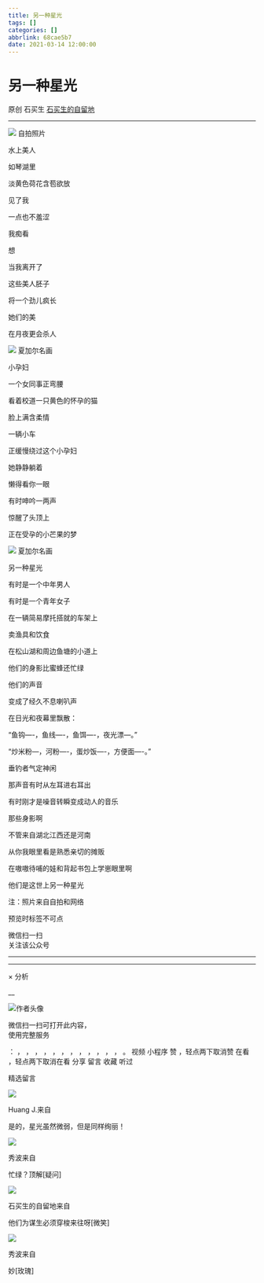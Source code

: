 ```yaml
---
title: 另一种星光
tags: []
categories: []
abbrlink: 68cae5b7
date: 2021-03-14 12:00:00
---
```


#  另一种星光

原创  石买生  [ 石买生的自留地 ](javascript:void\(0\);)

__ _ _ _ _

![](20210314另一种星光/img1.jpg)
自拍照片

水上美人

如琴湖里

淡黄色荷花含苞欲放

见了我

一点也不羞涩

我痴看

想

当我离开了

这些美人胚子

将一个劲儿疯长

她们的美

在月夜更会杀人

![](20210314另一种星光/img2.jpg)
夏加尔名画

小孕妇

一个女同事正弯腰

看着校道一只黄色的怀孕的猫

脸上满含柔情

一辆小车

正缓慢绕过这个小孕妇

她静静躺着

懒得看你一眼

有时呻吟一两声

惊醒了头顶上

正在受孕的小芒果的梦

![](20210314另一种星光/img3.jpg)
夏加尔名画

另一种星光

有时是一个中年男人

有时是一个青年女子

在一辆简易摩托搭就的车架上

卖渔具和饮食

在松山湖和周边鱼塘的小道上

他们的身影比蜜蜂还忙绿

他们的声音

变成了经久不息喇叭声

在日光和夜幕里飘散：

“鱼钩—-，鱼线—-，鱼饵—-，夜光漂—。”

“炒米粉—，河粉—-，蛋炒饭—-，方便面—-。”

垂钓者气定神闲

那声音有时从左耳进右耳出

有时刚才是噪音转瞬变成动人的音乐

那些身影啊

不管来自湖北江西还是河南

从你我眼里看是熟悉亲切的摊贩

在嗷嗷待哺的娃和背起书包上学崽眼里啊

他们是这世上另一种星光

注：照片来自自拍和网络

预览时标签不可点

微信扫一扫  
关注该公众号





****



****



×  分析

__

![作者头像](shared/img1.png)

微信扫一扫可打开此内容，  
使用完整服务

：  ，  ，  ，  ，  ，  ，  ，  ，  ，  ，  ，  ，  。  视频  小程序  赞  ，轻点两下取消赞  在看  ，轻点两下取消在看
分享  留言  收藏  听过

精选留言

![](20210314另一种星光/img4.jpg)

Huang J.来自

是的，星光虽然微弱，但是同样绚丽！

![](shared/img48.jpg)

秀波来自

忙绿？顶解[疑问]

![](shared/img4.jpg)

石买生的自留地来自

他们为谋生必须穿梭来往呀[微笑]

![](shared/img48.jpg)

秀波来自

妙[玫瑰]

